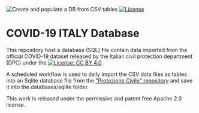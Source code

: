 ![Create and populate a DB from CSV tables](https://github.com/davide83/COVID19-DB/workflows/Create%20and%20populate%20a%20DB%20from%20CSV%20tables/badge.svg)
[![License](https://img.shields.io/badge/License-Apache%202.0-blue.svg)](https://opensource.org/licenses/Apache-2.0)

# COVID-19 ITALY Database 

This repository host a database (SQL) file contain data imported from the official COVID-19 dataset released by the Italian civil protection department (DPC) under the [![License: CC BY 4.0](https://img.shields.io/badge/License-CC%20BY%204.0-lightgrey.svg)](https://creativecommons.org/licenses/by/4.0/).

A scheduled workflow is used to daily import the CSV data files as tables into an Sqlite database file from the ["Protezione Civile" repository](https://github.com/pcm-dpc/COVID-19) and save it into the databases/sqlite folder.



This work is released under the permissive and patent free Apache 2.0 license.
